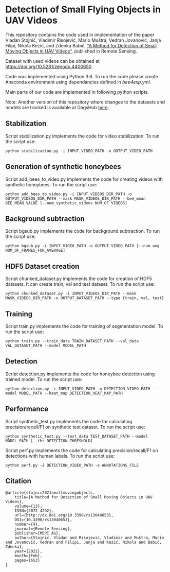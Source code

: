 # Detection of Small Flying Objects in UAV Videos

This repository contains the code used in implementation of the paper Vladan Stojnić, Vladimir Risojević, Mario Muštra, Vedran Jovanović, Janja Filipi, Nikola Kezić, and Zdenka Babić, [\"A Method for Detection of Small Moving Objects in UAV Videos\"](https://www.mdpi.com/2072-4292/13/4/653), published in Remote Sensing.

Dataset with used videos can be obtained at https://doi.org/10.5281/zenodo.4400650 .

Code was implemented using Python 3.6. To run the code please create Anaconda environment using dependancies defined in *bee4exp.yml*.

Main parts of our code are implemented in following python scripts.

Note: Another version of this repository where changes to the datasets and models are tracked is available at DagsHub [here](https://dagshub.com/tze-min/Detection-of-Small-Flying-Objects-in-UAV-Videos).

## Stabilization

Script stabilization.py implements the code for video stabilization. To run the script use:

```
python stabilization.py -i INPUT_VIDEO_PATH -o OUTPUT_VIDEO_PATH
```

## Generation of synthetic honeybees

Script add_bees_to_video.py implements the code for creating videos with synthetic honeybees. To run the script use:

```
python add_bees_to_video.py -i INPUT_VIDEOS_DIR_PATH -o OUTPUT_VIDEOS_DIR_PATH --mask MASK_VIDEOS_DIR_PATH --bee_mean BEE_MEAN_VALUE [--num_synthetic_videos NUM_OF_VIDEOS]
```

## Background subtraction

Script bgsub.py implements the code for background subtraction. To run the script use:

```
python bgsub.py -i INPUT_VIDEO_PATH -o OUTPUT_VIDEO_PATH [--num_avg NUM_OF_FRAMES_FOR_AVERAGE]
```

## HDF5 Dataset creation

Script chunked_dataset.py implements the code for creation of HDF5 datasets. It can create train, val and test dataset. To run the script use:

```
python chunked_dataset.py -i INPUT_VIDEOS_DIR_PATH --mask MASK_VIDEOS_DIR_PATH -o OUTPUT_DATASET_PATH --type {train, val, test}
```

## Training

Script train.py implements the code for training of segmentation model. To run the script use:

```
python train.py --train_data TRAIN_DATASET_PATH --val_data VAL_DATASET_PATH --model MODEL_PATH
```

## Detection

Script detection.py implements the code for honeybee detection using trained model. To run the script use:

```
python detection.py -i INPUT_VIDEO_PATH -o DETECTION_VIDEO_PATH --model MODEL_PATH --heat_map DETECTION_HEAT_MAP_PATH
```

## Performance

Script synthetic_test.py implements the code for calculating precision/recall/F1 on synthetic test dataset. To run the script use:

```
python synthetic_test.py --test_data TEST_DATASET_PATH --model MODEL_PATH [--thr DETECTION_THRESHOLD]
```

Script perf.py implements the code for calculating precision/recall/F1 on detections with human labels. To run the script use:

```
python perf.py -i DETECTION_VIDEO_PATH -a ANNOTATIONS_FILE
```

## Citation

```
@article{stojnic2021smallmovingobjects, 
    title={A Method for Detection of Small Moving Objects in UAV Videos}, 
    volume={13}, 
    ISSN={2072-4292}, 
    url={http://dx.doi.org/10.3390/rs13040653}, 
    DOI={10.3390/rs13040653}, 
    number={4}, 
    journal={Remote Sensing}, 
    publisher={MDPI AG}, 
    author={Stojnić, Vladan and Risojević, Vladimir and Muštra, Mario and Jovanović, Vedran and Filipi, Janja and Kezić, Nikola and Babić, Zdenka}, 
    year={2021}, 
    month={Feb}, 
    pages={653}
}
```
